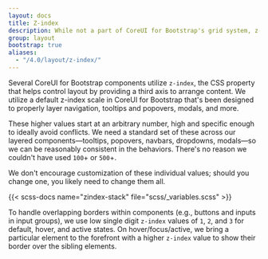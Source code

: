 ```yaml
---
layout: docs
title: Z-index
description: While not a part of CoreUI for Bootstrap's grid system, z-indexes play an important part in how our components overlay and interact with one another.
group: layout
bootstrap: true
aliases:
  - "/4.0/layout/z-index/"
---
```


Several CoreUI for Bootstrap components utilize `z-index`, the CSS property that helps control layout by providing a third axis to arrange content. We utilize a default z-index scale in CoreUI for Bootstrap that's been designed to properly layer navigation, tooltips and popovers, modals, and more.

These higher values start at an arbitrary number, high and specific enough to ideally avoid conflicts. We need a standard set of these across our layered components—tooltips, popovers, navbars, dropdowns, modals—so we can be reasonably consistent in the behaviors. There's no reason we couldn't have used `100`+ or `500`+.

We don't encourage customization of these individual values; should you change one, you likely need to change them all.

{{< scss-docs name="zindex-stack" file="scss/_variables.scss" >}}

To handle overlapping borders within components (e.g., buttons and inputs in input groups), we use low single digit `z-index` values of `1`, `2`, and `3` for default, hover, and active states. On hover/focus/active, we bring a particular element to the forefront with a higher `z-index` value to show their border over the sibling elements.
